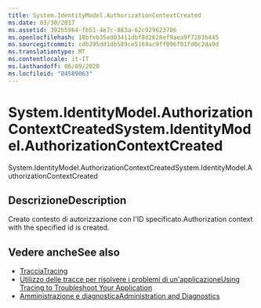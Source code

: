 ```yaml
---
title: System.IdentityModel.AuthorizationContextCreated
ms.date: 03/30/2017
ms.assetid: 392b5964-fb51-4e7c-883a-62c929623706
ms.openlocfilehash: 18bfeb35ed03411dbf8d2628ef9aea9f7203b445
ms.sourcegitcommit: cdb295dd1db589ce5169ac9ff096f01fd0c2da9d
ms.translationtype: MT
ms.contentlocale: it-IT
ms.lasthandoff: 06/09/2020
ms.locfileid: "84589063"
---
```

# <a name="systemidentitymodelauthorizationcontextcreated"></a><span data-ttu-id="ae363-102">System.IdentityModel.AuthorizationContextCreated</span><span class="sxs-lookup"><span data-stu-id="ae363-102">System.IdentityModel.AuthorizationContextCreated</span></span>
<span data-ttu-id="ae363-103">System.IdentityModel.AuthorizationContextCreated</span><span class="sxs-lookup"><span data-stu-id="ae363-103">System.IdentityModel.AuthorizationContextCreated</span></span>  
  
## <a name="description"></a><span data-ttu-id="ae363-104">Descrizione</span><span class="sxs-lookup"><span data-stu-id="ae363-104">Description</span></span>  
 <span data-ttu-id="ae363-105">Creato contesto di autorizzazione con l'ID specificato.</span><span class="sxs-lookup"><span data-stu-id="ae363-105">Authorization context with the specified id is created.</span></span>  
  
## <a name="see-also"></a><span data-ttu-id="ae363-106">Vedere anche</span><span class="sxs-lookup"><span data-stu-id="ae363-106">See also</span></span>

- [<span data-ttu-id="ae363-107">Traccia</span><span class="sxs-lookup"><span data-stu-id="ae363-107">Tracing</span></span>](index.md)
- [<span data-ttu-id="ae363-108">Utilizzo delle tracce per risolvere i problemi di un'applicazione</span><span class="sxs-lookup"><span data-stu-id="ae363-108">Using Tracing to Troubleshoot Your Application</span></span>](using-tracing-to-troubleshoot-your-application.md)
- [<span data-ttu-id="ae363-109">Amministrazione e diagnostica</span><span class="sxs-lookup"><span data-stu-id="ae363-109">Administration and Diagnostics</span></span>](../index.md)
